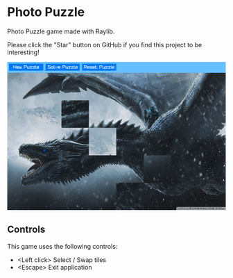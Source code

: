 # Photo Puzzle
Photo Puzzle game made with Raylib.

Please click the "Star" button on GitHub if you find this project to be interesting!

![alt text](https://github.com/klaytonkowalski/game-photo-puzzle/blob/main/Thumbnail.png?raw=true)

## Controls
This game uses the following controls:
  - \<Left click\> Select / Swap tiles
  - \<Escape\> Exit application
